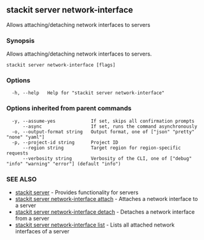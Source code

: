 ## stackit server network-interface

Allows attaching/detaching network interfaces to servers

### Synopsis

Allows attaching/detaching network interfaces to servers.

```
stackit server network-interface [flags]
```

### Options

```
  -h, --help   Help for "stackit server network-interface"
```

### Options inherited from parent commands

```
  -y, --assume-yes             If set, skips all confirmation prompts
      --async                  If set, runs the command asynchronously
  -o, --output-format string   Output format, one of ["json" "pretty" "none" "yaml"]
  -p, --project-id string      Project ID
      --region string          Target region for region-specific requests
      --verbosity string       Verbosity of the CLI, one of ["debug" "info" "warning" "error"] (default "info")
```

### SEE ALSO

* [stackit server](./stackit_server.md)	 - Provides functionality for servers
* [stackit server network-interface attach](./stackit_server_network-interface_attach.md)	 - Attaches a network interface to a server
* [stackit server network-interface detach](./stackit_server_network-interface_detach.md)	 - Detaches a network interface from a server
* [stackit server network-interface list](./stackit_server_network-interface_list.md)	 - Lists all attached network interfaces of a server

